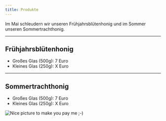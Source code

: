 ```yaml
---
title: Produkte
---
```


Im Mai schleudern wir unseren Frühjahrsblütenhonig und im Sommer unseren Sommertrachthonig.

---

## Frühjahrsblütenhonig

- Großes Glas (500g):   7 Euro
- Kleines Glas (250g):  X Euro

---

## Sommertrachthonig

- Großes Glas (500g):   7 Euro
- Kleines Glas (250g):  X Euro

![Nice picture to make you pay me ;-)](../images/summer_honey.png)
